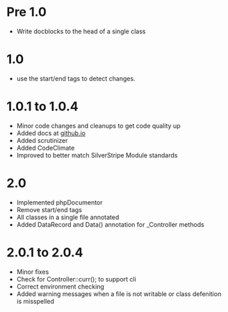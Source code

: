 # Pre 1.0

* Write docblocks to the head of a single class

# 1.0

* use the start/end tags to detect changes.

# 1.0.1 to 1.0.4

* Minor code changes and cleanups to get code quality up
* Added docs at [github.io](https://axyr.github.io/ideannotator)
* Added scrutinizer
* Added CodeClimate
* Improved to better match SilverStripe Module standards


# 2.0

* Implemented phpDocumentor
* Remove start/end tags
* All classes in a single file annotated
* Added DataRecord and Data() annotation for _Controller methods

# 2.0.1 to 2.0.4
* Minor fixes 
* Check for Controller::curr(); to support cli
* Correct environment checking
* Added warning messages when a file is not writable or class defenition is misspelled
